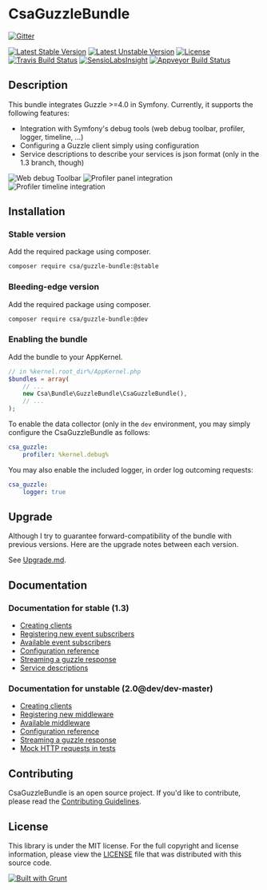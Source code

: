 CsaGuzzleBundle
===============

[![Gitter](https://badges.gitter.im/Join%20Chat.svg)](https://gitter.im/csarrazi/CsaGuzzleBundle?utm_source=badge&utm_medium=badge&utm_campaign=pr-badge&utm_content=badge)

[![Latest Stable Version](https://poser.pugx.org/csa/guzzle-bundle/v/stable.png)](https://packagist.org/packages/csa/guzzle-bundle "Latest Stable Version")
[![Latest Unstable Version](https://poser.pugx.org/csa/guzzle-bundle/v/unstable.png)](https://packagist.org/packages/csa/guzzle-bundle "Latest Unstable Version")
[![License](https://poser.pugx.org/csa/guzzle-bundle/license)](https://packagist.org/packages/csa/guzzle-bundle)
[![Travis Build Status](https://travis-ci.org/csarrazi/CsaGuzzleBundle.png?branch=master)](https://travis-ci.org/csarrazi/CsaGuzzleBundle "Build status")
[![SensioLabsInsight](https://insight.sensiolabs.com/projects/eceadd60-cc6c-473c-9d20-e8207654d70b/mini.png)](https://insight.sensiolabs.com/projects/eceadd60-cc6c-473c-9d20-e8207654d70b "SensioLabsInsight")
[![Appveyor Build Status](https://ci.appveyor.com/api/projects/status/e5sev7kmv8l4q13q/branch/master?svg=true)](https://ci.appveyor.com/project/csarrazi/csaguzzlebundle/branch/master "Appveyor")

Description
-----------

This bundle integrates Guzzle >=4.0 in Symfony. Currently, it supports the following features:

* Integration with Symfony's debug tools (web debug toolbar, profiler, logger, timeline, ...)
* Configuring a Guzzle client simply using configuration
* Service descriptions to describe your services is json format (only in the 1.3 branch, though)

![Web debug Toolbar](https://cloud.githubusercontent.com/assets/465798/7407652/dda8bda4-ef14-11e4-9e9e-1db2fa6a346d.png)
![Profiler panel integration](https://cloud.githubusercontent.com/assets/465798/7407654/e4432b2c-ef14-11e4-8f84-b11b32dcce86.png)
![Profiler timeline integration](https://cloud.githubusercontent.com/assets/465798/7407656/e7241e14-ef14-11e4-875c-d36ef726679e.png)

Installation
------------

### Stable version

Add the required package using composer.

```bash
composer require csa/guzzle-bundle:@stable
```

### Bleeding-edge version

Add the required package using composer.

```bash
composer require csa/guzzle-bundle:@dev
```

### Enabling the bundle

Add the bundle to your AppKernel.

```php
// in %kernel.root_dir%/AppKernel.php
$bundles = array(
    // ...
    new Csa\Bundle\GuzzleBundle\CsaGuzzleBundle(),
    // ...
);
```

To enable the data collector (only in the `dev` environment, you may simply
configure the CsaGuzzleBundle as follows:

```yml
csa_guzzle:
    profiler: %kernel.debug%
```

You may also enable the included logger, in order log outcoming requests:

```yml
csa_guzzle:
    logger: true
```

Upgrade
-------

Although I try to guarantee forward-compatibility of the bundle with previous versions.
Here are the upgrade notes between each version.

See [Upgrade.md](UPGRADE.md).

Documentation
-------------

### Documentation for stable (1.3)

* [Creating clients](../1.3/src/Resources/doc/clients.md)
* [Registering new event subscribers](../1.3/src/Resources/doc/event_subscribers.md)
* [Available event subscribers](../1.3/src/Resources/doc/available_subscribers.md)
* [Configuration reference](../1.3/src/Resources/doc/configuration_reference.md)
* [Streaming a guzzle response](../1.3/src/Resources/doc/response_streaming.md)
* [Service descriptions](../1.3/src/Resources/doc/service_descriptions.md)

### Documentation for unstable (2.0@dev/dev-master)

* [Creating clients](src/Resources/doc/clients.md)
* [Registering new middleware](src/Resources/doc/middleware.md)
* [Available middleware](src/Resources/doc/available_middleware.md)
* [Configuration reference](src/Resources/doc/configuration_reference.md)
* [Streaming a guzzle response](src/Resources/doc/response_streaming.md)
* [Mock HTTP requests in tests](src/Resources/doc/tests_mock_http_requests.md)

Contributing
------------

CsaGuzzleBundle is an open source project. If you'd like to contribute, please read
the [Contributing Guidelines](CONTRIBUTING.md).

License
-------

This library is under the MIT license. For the full copyright and license
information, please view the [LICENSE](src/Resources/meta/LICENSE) file that was
distributed with this source code.

[![Built with Grunt](https://cdn.gruntjs.com/builtwith.png)](http://gruntjs.com/)

